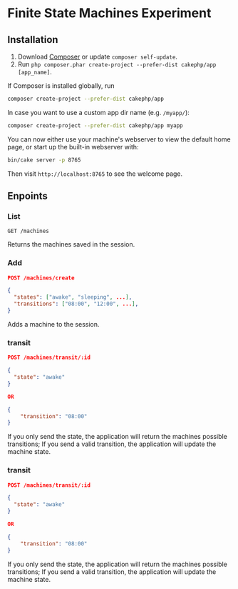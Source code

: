 # Finite State Machines Experiment

## Installation

1. Download [Composer](https://getcomposer.org/doc/00-intro.md) or update `composer self-update`.
2. Run `php composer.phar create-project --prefer-dist cakephp/app [app_name]`.

If Composer is installed globally, run

```bash
composer create-project --prefer-dist cakephp/app
```

In case you want to use a custom app dir name (e.g. `/myapp/`):

```bash
composer create-project --prefer-dist cakephp/app myapp
```

You can now either use your machine's webserver to view the default home page, or start
up the built-in webserver with:

```bash
bin/cake server -p 8765
```

Then visit `http://localhost:8765` to see the welcome page.

## Enpoints

### List
```
GET /machines
```

Returns the machines saved in the session.

### Add
```json
POST /machines/create

{
  "states": ["awake", "sleeping", ...],
  "transitions": ["08:00", "12:00", ...],
}
```

Adds a machine to the session.

### transit
```json
POST /machines/transit/:id

{
  "state": "awake"
}

OR

{
    "transition": "08:00"
}
```

If you only send the state, the application will return the machines possible transitions;
If you send a valid transition, the application will update the machine state.

### transit
```json
POST /machines/transit/:id

{
  "state": "awake"
}

OR

{
    "transition": "08:00"
}
```

If you only send the state, the application will return the machines possible transitions;
If you send a valid transition, the application will update the machine state.
